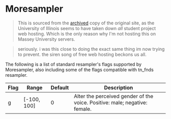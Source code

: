 # Moresampler 
>This is sourced from the [archived](https://web.archive.org/web/20181006060008/https://web.engr.illinois.edu/~khua5/index.php/2016/04/07/the-complete-moresampler-tutorial/) copy of the original site, as the University of Illinois seems to have taken down *all* student project web hosting.
>Which is the only reason why I'm not hosting this on Massey University servers.

>seriously. i was this close to doing the exact same thing im now trying to prevent. the siren song of free web hosting beckons us all.


The following is a list of standard resampler's flags supported by Moresampler, also including some of the flags compatible with tn_fnds resampler.

| Flag |   Range       | Default |  Description | 
| ---- | ------------- | ------- |--------------|
|  g   |  [-100, 100]  | 0	     | Alter the perceived gender of the voice. Positive: male; negative: female.|